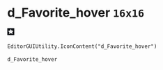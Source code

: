 # d_Favorite_hover `16x16`
<img src="/img/d_Favorite_hover.png" width=16 height=16>

``` CSharp
EditorGUIUtility.IconContent("d_Favorite_hover")
```
```
d_Favorite_hover
```
